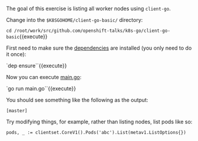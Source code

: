 The goal of this exercise is listing all worker nodes using `client-go`.

Change into the `$K8SGOHOME/client-go-basic/` directory:

`cd /root/work/src/github.com/openshift-talks/k8s-go/client-go-basic`{{execute}}

First need to make sure the [dependencies](https://github.com/openshift-talks/k8s-go/blob/master/Gopkg.toml) are installed (you only need to do it once):

`dep ensure``{{execute}}

Now you can execute [main.go](https://github.com/openshift-talks/k8s-go/blob/master/client-go-basic/main.go):

`go run main.go``{{execute}}

You should see something like the following as the output:

`[master]`

Try modifying things, for example, rather than listing nodes, list pods like so:

`pods, _ := clientset.CoreV1().Pods('abc').List(metav1.ListOptions{})`



